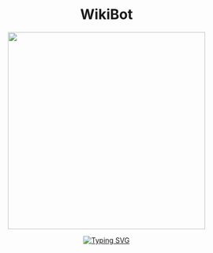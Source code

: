 <div align="center">
  <h1 style="text-align: center;">WikiBot</h1>
</div>

<p align="center">
  <img src="https://github.com/Yoda-Flash/wikibot/discord-profile-image.png" width="400" />
</p>

<p align="center">
  <a href="https://git.io/typing-svg">
    <img src=https://readme-typing-svg.demolab.com?font=Fira+Code&size=30&pause=997&color=F74C4C&background=992AFF00&multiline=true&width=435&lines=MADE+FOR+MLH+HACKATHON" alt="Typing SVG">
  </a>
</p>
